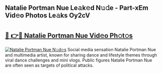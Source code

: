 ## Natalie Portman Nue Le𝚊k𝚎d N𝚞𝚍e - Part-xEm Vid𝚎o Photos Le𝚊ks Oy2cV

# <h2><a href="http://fb2qxp6.evod.top/?m=Natalie+Portman+Nue">🔗 👉🔴 Natalie Portman Nue Vid𝚎o Ph𝚘t𝚘s</a></h2>

[![Natalie Portman Nue N𝚞d𝚎s](https://i.imgur.com/8V9OHl7.gif)](http://fb2qxp6.evod.top/?m=Natalie+Portman+Nue)
Social media sensation Natalie Portman Nue and multimedia artist, known for sharing dance and lifestyle themes through viral dance challenges and mini vlogs. Public figures Natalie Portman Nue are often seen as targets of political attacks. 

